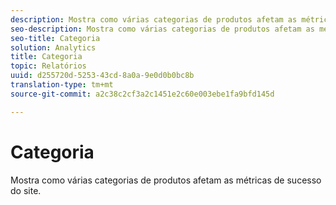 ```yaml
---
description: Mostra como várias categorias de produtos afetam as métricas de sucesso do site.
seo-description: Mostra como várias categorias de produtos afetam as métricas de sucesso do site.
seo-title: Categoria
solution: Analytics
title: Categoria
topic: Relatórios
uuid: d255720d-5253-43cd-8a0a-9e0d0b0bc8b
translation-type: tm+mt
source-git-commit: a2c38c2cf3a2c1451e2c60e003ebe1fa9bfd145d

---
```



# Categoria

Mostra como várias categorias de produtos afetam as métricas de sucesso do site.

